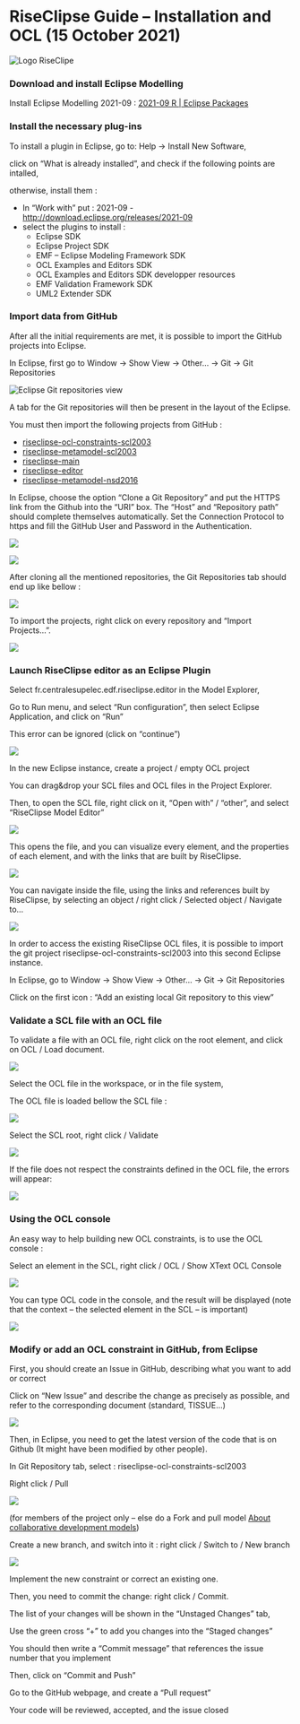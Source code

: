 # RiseClipse Guide – Installation and OCL (15 October 2021)

![Logo RiseClipe](img/small_logo_riseclipse.png)

### Download and install Eclipse Modelling
Install Eclipse Modelling 2021-09 : [2021-09 R | Eclipse Packages](https://www.eclipse.org/downloads/packages/release/2021-09/r)

### Install the necessary plug-ins
To install a plugin in Eclipse, go to: Help -> Install New Software, 

click on “What is already installed”, and check if the following points are intalled,

otherwise, install them :
- In “Work with” put : 2021-09 - http://download.eclipse.org/releases/2021-09 
- select the plugins to install :
  -	Eclipse SDK
  -	Eclipse Project SDK
  -	EMF – Eclipse Modeling Framework SDK
  -	OCL Examples and Editors SDK
  -	OCL Examples and Editors SDK developper resources
  -	EMF Validation Framework SDK
  -	UML2 Extender SDK

### Import data from GitHub
After all the initial requirements are met, it is possible to import the GitHub projects into Eclipse.

In Eclipse, first go to Window -> Show View -> Other… -> Git -> Git Repositories

![Eclipse Git repositories view](img/eclipse_show_git_repositories.png) 

A tab for the Git repositories will then be present in the layout of the Eclipse.

You must then import the following projects from GitHub :
- [riseclipse-ocl-constraints-scl2003](https://github.com/riseclipse/riseclipse-ocl-constraints-scl2003)
- [riseclipse-metamodel-scl2003](https://github.com/riseclipse/riseclipse-metamodel-scl2003)
- [riseclipse-main](https://github.com/riseclipse/riseclipse-main)
- [riseclipse-editor](https://github.com/riseclipse/riseclipse-editor)
- [riseclipse-metamodel-nsd2016](https://github.com/riseclipse/riseclipse-metamodel-nsd2016)

In Eclipse, choose the option “Clone a Git Repository” and put the HTTPS link from the Github 
into the “URI” box. The “Host” and “Repository path” should complete themselves automatically. 
Set the Connection Protocol to https and fill the GitHub User and Password in the Authentication.

![](img/github_ocl_constraints_clone.png)

![](img/eclipse_clone_ocl_contraints_repository.png)

After cloning all the mentioned repositories, the Git Repositories tab should end up like bellow :

![](img/eclipse_git_repository_view.png)
 
To import the projects, right click on every repository and “Import Projects…”. 
 
![](img/eclipse_model_explorer_view.png)

### Launch RiseClipse editor as an Eclipse Plugin

Select fr.centralesupelec.edf.riseclipse.editor in the Model Explorer,

Go to Run menu, and select “Run configuration”, then select Eclipse Application, and click on “Run”

This error can be ignored (click on “continue”)

![](img/eclipse_new_eclipse_instance_problems.png)
 
In the new Eclipse instance, create a project / empty OCL project

You can drag&drop your SCL files and OCL files in the Project Explorer.

Then, to open the SCL file, right click on it, “Open with” / “other”, and select “RiseClipse Model Editor”

![](img/eclipse_editor_selection.png)
 
This opens the file, and you can visualize every element, and the properties of each element, 
and with the links that are built by RiseClipse.

![](img/riseclipse_scl_model_view.png)
 
You can navigate inside the file, using the links and references built by RiseClipse, by 
selecting an object / right click / Selected object / Navigate to… 

![](img/riseclipse_scl_model_navigate.png) 

In order to access the existing RiseClipse OCL files, it is possible to import the git 
project riseclipse-ocl-constraints-scl2003 into this second Eclipse instance.

In Eclipse, go to Window -> Show View -> Other… -> Git -> Git Repositories

Click on the first icon : “Add an existing local Git repository to this view”


### Validate a SCL file with an OCL file 

To validate a file with an OCL file, right click on the root element, and click on OCL / Load document.

![](img/riseclipse_load_ocl_document.png)

Select the OCL file in the workspace, or in the file system,

The OCL file is loaded bellow the SCL file :

![](img/riseclipse_ocl_in_model_view.png)

Select the SCL root, right click / Validate

![](img/riseclipse_ocl_validate.png)
 
If the file does not respect the constraints defined in the OCL file, the errors will appear:

![](img/riseclipse_validation_problems_view.png)

### Using the OCL console 

An easy way to help building new OCL constraints, is to use the OCL console :

Select an element in the SCL, right click / OCL / Show XText OCL Console
 
![](img/riseclipse_show_xtext_ocl_console.png)

You can type OCL code in the console, and the result will be displayed (note that the 
context – the selected element in the SCL – is important)

![](img/riseclipse_use_xtext_ocl_console.png) 

### Modify or add an OCL constraint in GitHub, from Eclipse

First, you should create an Issue in GitHub, describing what you want to add or correct

Click on “New Issue” and describe the change as precisely as possible, and refer to the 
corresponding document (standard, TISSUE…)

![](img/github_ocl_constraints-new_issue.png) 

Then, in Eclipse, you need to get the latest version of the code that is on Github (It 
might have been modified by other people).

In Git Repository tab, select : riseclipse-ocl-constraints-scl2003

Right click / Pull 

![](img/eclipse_git_pull.png)
 
(for members of the project only – else do a Fork and pull model [About collaborative development models](https://docs.github.com/en/github/collaborating-with-issues-and-pull-requests/getting-started/about-collaborative-development-models))

Create a new branch, and switch into it : right click / Switch to / New branch

![](img/eclipse_git_switch_branch.png)
 
Implement the new constraint or correct an existing one.

Then, you need to commit the change: right click / Commit.

The list of your changes will be shown in the “Unstaged Changes” tab,

Use the green cross “+” to add you changes into the “Staged changes”

You should then write a “Commit message” that references the issue number that you implement

Then, click on “Commit and Push”

Go to the GitHub webpage, and create a “Pull request”

Your code will be reviewed, accepted, and the issue closed

